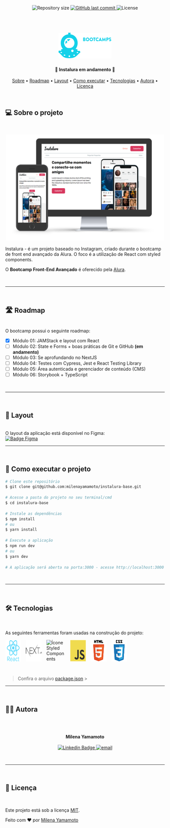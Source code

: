 <p align="center">
  <img alt="Repository size" src="https://img.shields.io/github/repo-size/milenayamamoto/instalura-base">
  
  <a href="https://github.com/milenayamamoto/instalura-base/commits/master">
    <img alt="GitHub last commit" src="https://img.shields.io/github/last-commit/milenayamamoto/instalura-base">
  </a>
    
   <img alt="License" src="https://img.shields.io/badge/license-MIT-brightgreen">
</p>
 
 <br />
<h1 align="center">
    <a href="https://www.alura.com.br/bootcamp/front-end-avancado/matriculas-abertas">
    <img src="./public/images/bootcamp-alura.svg" alt="Logo" height="80">
  </a>
</h1>

<h4 align="center"> 
	🚧 Instalura em andamento 🚧
</h4>

<p align="center">
 <a href="#-sobre-o-projeto">Sobre</a> •
 <a href="#-roadmap">Roadmap</a> •
 <a href="#-layout">Layout</a> • 
 <a href="#-como-executar-o-projeto">Como executar</a> • 
 <a href="#-tecnologias">Tecnologias</a> • 
 <a href="#-autor">Autora</a> • 
 <a href="#user-content--licença">Licença</a>
</p>

<br />

## 💻 Sobre o projeto

<br />
<p align="center">
  <img src='./public/images/mockup.png' width='500px' alt='mockup do projeto' />
</p>

Instalura - é um projeto baseado no Instagram, criado durante o bootcamp de front end avançado da Alura. O foco é a utilização de React com styled components.

O **Bootcamp Front-End Avançado** é oferecido pela [Alura](https://www.alura.com.br/bootcamp/front-end-avancado/matriculas-abertas).

 <br />

---

 <br />

## 🛣️ Roadmap

 <br />
O bootcamp possui o seguinte roadmap:

- [x] Módulo 01: JAMStack e layout com React
- [ ] Módulo 02: State e Forms + boas práticas de Git e GitHub **(em andamento)**
- [ ] Módulo 03: Se aprofundando no NextJS
- [ ] Módulo 04: Testes com Cypress, Jest e React Testing Library
- [ ] Módulo 05: Área autenticada e gerenciador de conteúdo (CMS)
- [ ] Módulo 06: Storybook + TypeScript

 <br />

---

 <br />

## 🎨 Layout

<br />
O layout da aplicação está disponível no Figma:
<br />
<a href="https://www.figma.com/file/Veefm1pjkeTFcJC7BUqHge/Instalura">
  <img alt="Badge Figma" src="https://img.shields.io/badge/Acessar%20Layout%20-Figma-%2304D361">
</a>
<br />

---

 <br />

## 🚀 Como executar o projeto

```bash
# Clone este repositório
$ git clone git@github.com:milenayamamoto/instalura-base.git

# Acesse a pasta do projeto no seu terminal/cmd
$ cd instalura-base

# Instale as dependências
$ npm install
# ou
$ yarn install

# Execute a aplicação
$ npm run dev
# ou
$ yarn dev

# A aplicação será aberta na porta:3000 - acesse http://localhost:3000

```

<br />

---

<br />

## 🛠 Tecnologias

 <br />

As seguintes ferramentas foram usadas na construção do projeto:
<br />

  <p style="display:flex; gap: 15px;" >
    <img src="https://raw.githubusercontent.com/devicons/devicon/master/icons/react/react-original-wordmark.svg" width="50" alt="Ícone React" title="React" />
    <img src="https://raw.githubusercontent.com/devicons/devicon/master/icons/nextjs/nextjs-original-wordmark.svg" width="50" alt="Ícone NextJS" title="NextJS" />
    <img src="https://raw.githubusercontent.com/styled-components/brand/master/styled-components.png" width="60" alt="Ícone Styled Components" title="Styled Components" />
    <img src="https://raw.githubusercontent.com/devicons/devicon/master/icons/javascript/javascript-original.svg" width="50" alt="Ícone Javascript" title="Javascript" />
    <img src="https://raw.githubusercontent.com/devicons/devicon/master/icons/html5/html5-original-wordmark.svg" width="50" alt="Ícone HTML5" title="HTML5" />
    <img src="https://raw.githubusercontent.com/devicons/devicon/master/icons/css3/css3-original-wordmark.svg" width="50" alt="Ícone CSS3" title="CSS3" />
  </p>
<br />

> Confira o arquivo [package.json](https://github.com/milenayamamoto/instalura-base/blob/master/package.json) > <br />

---

<br />

## 👩‍💻 Autora

 <br />

  <p align="center">
  <img style="border-radius: 50%" src="https://github.com/milenayamamoto.png" width="100px;" alt=""/>
  <br />
  <b>Milena Yamamoto</b>
  <br />
  <br />
 
  <a href="https://www.linkedin.com/in/milenayamamoto/">
    <img alt="Linkedin Badge" src="https://img.shields.io/badge/-Milena-blue?style=flat-square&logo=Linkedin&logoColor=white&link=https://www.linkedin.com/in/milenayamamoto/">
  </a>

  <a href="mailto:milenayamamoto@gmail.com">
    <img alt="email" src="https://img.shields.io/badge/-milenayamamoto@gmail.com-c14438?style=flat-square&logo=Gmail&logoColor=white&link=mailto:milenayamamoto@gmail.com">
  </a>
    
  </p>

  <br />

---

<br />

## 📝 Licença

 <br />

Este projeto está sob a licença [MIT](./LICENSE).

Feito com ❤️ por [Milena Yamamoto](https://www.linkedin.com/in/milenayamamoto/)
